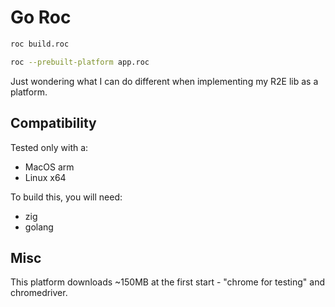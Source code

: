 # Go Roc

```sh
roc build.roc
```

```sh
roc --prebuilt-platform app.roc
```

Just wondering what I can do different when implementing my R2E lib as a platform.

## Compatibility

Tested only with a:
- MacOS arm 
- Linux x64

To build this, you will need:
- zig
- golang

## Misc

This platform downloads ~150MB at the first start - "chrome for testing" and chromedriver.
